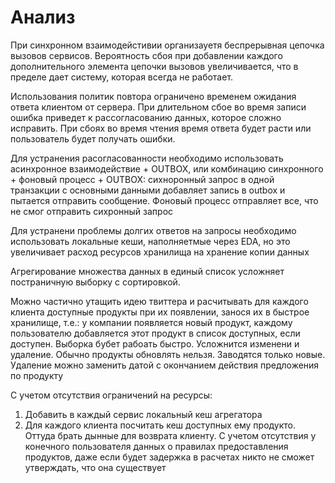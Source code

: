 # Анализ

При синхронном взаимодейстивии организауетя беспрерывная цепочка вызовов сервисов. Вероятность сбоя при добавлении каждого дополнительного элемента цепочки вызовов увеличивается, что в пределе дает систему, которая всегда не работает.

Использования политик повтора ограничено временем ожидания ответа клиентом от сервера. При длительном сбое во время записи ошибка приведет к рассогласованию данных, которое сложно исправить. При сбоях во время чтения время ответа будет расти или пользователь будет получать ошибки.

Для устранения расогласованности необходимо использовать асинхронное взаимодействие + OUTBOX, или комбинацию синхронного + фоновый процесс + OUTBOX: сихноронный запрос в одной транзакции с основными данными добавляет запись в outbox и пытается отправить сообщение. Фоновый процесс отправляет все, что не смог отправить сихронный запрос

Для устранени проблемы долгих ответов на запросы необходимо использовать локальные кеши, наполняетмые через EDA, но это увеличивает расход ресурсов хранилища на хранение копии данных

Агрегирование множества данных в единый список усложняет постраничную выборку с сортировкой.

Можно частично утащить идею твиттера и расчитывать для каждого клиента доступные продукты при их появлении, занося их в быстрое хранилище, т.е.: у компании появляется новый продукт, каждому пользователю добавляется этот продукт в список доступных, если доступен. Выборка бубет рабоать быстро. Усложнится изменени и удаление. Обычно продукты обновлять нельзя. Заводятся только новые. Удаление можно заменить датой с окончанием действия предложения по продукту

С учетом отсутствия ограничений на ресурсы:
1. Добавить в каждый сервис локальный кеш агрегатора
2. Для каждого клиента посчитать кеш доступных ему продукто. Оттуда брать дынные для возврата клиенту. С учетом отсутствия у конечного пользователя данных о правилах предоставления продуктов, даже если будет задержка в расчетах никто не сможет утверждать, что она существует